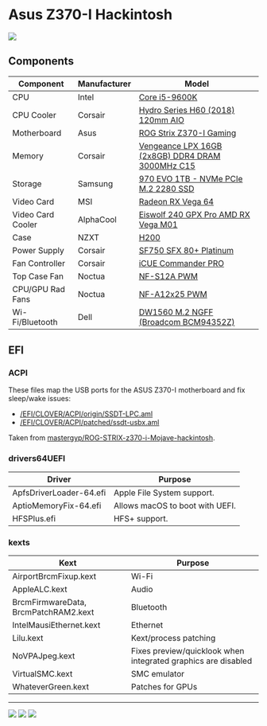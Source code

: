 # Asus Z370-I Hackintosh

<img src="https://github.com/phine-eredar/asus-z370-i-hackintosh/blob/master/nzxt-h200-asus-z370-i.jpg?raw=true"/>

## Components

| Component         | Manufacturer | Model
| ----------------- | -------------| ---
| CPU               | Intel        | [Core i5-9600K](https://ark.intel.com/content/www/us/en/ark/products/134896/intel-core-i5-9600k-processor-9m-cache-up-to-4-60-ghz.html)
| CPU Cooler        | Corsair      | [Hydro Series H60 (2018) 120mm AIO](https://www.corsair.com/us/en/Categories/Products/Liquid-Cooling/Single-Radiator-Liquid-Coolers/Hydro-Series™-H60-%282018%29-120mm-Liquid-CPU-Cooler/p/CW-9060036-WW)
| Motherboard       | Asus         | [ROG Strix Z370-I Gaming](https://www.asus.com/us/Motherboards/ROG-STRIX-Z370-I-GAMING/)
| Memory            | Corsair      | [Vengeance LPX 16GB (2x8GB) DDR4 DRAM 3000MHz C15](https://www.corsair.com/us/en/Categories/Products/Memory/vengeance-lpx-black/p/CMK16GX4M2B3000C15)
| Storage           | Samsung      | [970 EVO 1TB - NVMe PCIe M.2 2280 SSD](https://www.samsung.com/us/computing/memory-storage/solid-state-drives/ssd-970-evo-nvme-m-2-1tb-mz-v7e1t0bw/)
| Video Card        | MSI          | [Radeon RX Vega 64](https://www.msi.com/Graphics-card/Radeon-RX-Vega-64-8G)
| Video Card Cooler | AlphaCool    | [Eiswolf 240 GPX Pro AMD RX Vega M01](https://www.alphacool.com/shop/neue-produkte/22291/alphacool-eiswolf-120-gpx-pro-amd-rx-vega-m01-black)
| Case              | NZXT         | [H200](https://www.nzxt.com/products/h200-matte-white)
| Power Supply      | Corsair      | [SF750 SFX 80+ Platinum](https://www.corsair.com/us/en/Categories/Products/Power-Supply-Units/Power-Supply-Units-Advanced/SF-Series/p/CP-9020186-NA)
| Fan Controller    | Corsair      | [iCUE Commander PRO](https://www.corsair.com/us/en/Categories/Products/CORSAIR-LINK/iCUE-Commander-PRO-Smart-RGB-Lighting-and-Fan-Speed-Controller/p/CL-9011110-WW)
| Top Case Fan      | Noctua       | [NF-S12A PWM](https://noctua.at/en/nf-s12a-pwm)
| CPU/GPU Rad Fans  | Noctua       | [NF-A12x25 PWM](https://noctua.at/en/nf-a12x25-pwm)
| Wi-Fi/Bluetooth   | Dell         | [DW1560 M.2 NGFF (Broadcom BCM94352Z)](https://wikidevi.com/wiki/Dell_Wireless_1560_(DW1560))

## EFI

### ACPI

These files map the USB ports for the ASUS Z370-I motherboard and fix sleep/wake issues:
* [/EFI/CLOVER/ACPI/origin/SSDT-LPC.aml](https://github.com/phine-eredar/asus-z370-i-hackintosh/blob/master/SSDT-LPC.aml?raw=true)
* [/EFI/CLOVER/ACPI/patched/ssdt-usbx.aml](https://github.com/phine-eredar/asus-z370-i-hackintosh/blob/master/ssdt-usbx.aml?raw=true)

Taken from [mastergyp/ROG-STRIX-z370-i-Mojave-hackintosh](https://github.com/mastergyp/ROG-STRIX-z370-i-Mojave-hackintosh).

### drivers64UEFI

| Driver                          | Purpose
| ------------------------------- | ---
| ApfsDriverLoader-64.efi         | Apple File System support.
| AptioMemoryFix-64.efi           | Allows macOS to boot with UEFI.
| HFSPlus.efi                     | HFS+ support.

### kexts

| Kext                                 | Purpose
| ------------------------------------ | ---
| AirportBrcmFixup.kext                | Wi-Fi
| AppleALC.kext                        | Audio
| BrcmFirmwareData, BrcmPatchRAM2.kext | Bluetooth
| IntelMausiEthernet.kext              | Ethernet
| Lilu.kext                            | Kext/process patching
| NoVPAJpeg.kext                       | Fixes preview/quicklook when integrated graphics are disabled
| VirtualSMC.kext                      | SMC emulator
| WhateverGreen.kext                   | Patches for GPUs

---

<img src="https://github.com/phine-eredar/asus-z370-i-hackintosh/blob/master/Screen%20Shot%202019-02-25%20at%204.46.13%20PM.jpg?raw=true"/>
<img src="https://github.com/phine-eredar/asus-z370-i-hackintosh/blob/master/Screen%20Shot%202019-03-11%20at%2010.00.58%20PM.png?raw=true"/>
<img src="https://github.com/phine-eredar/asus-z370-i-hackintosh/blob/master/Screen%20Shot%202019-03-20%20at%2012.00.18%20AM.png?raw=true"/>
